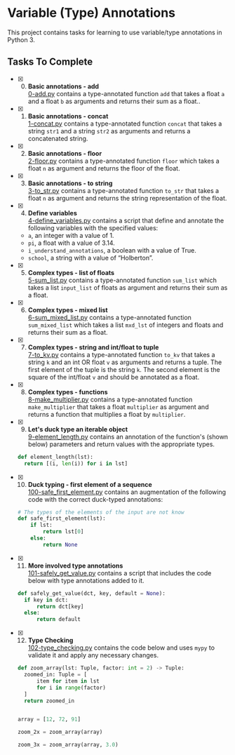 # Variable (Type) Annotations

This project contains tasks for learning to use variable/type annotations in Python 3.

## Tasks To Complete

+ [x] 0. **Basic annotations - add**<br/>[0-add.py](0-add.py) contains a type-annotated function `add` that takes a float `a` and a float `b` as arguments and returns their sum as a float..

+ [x] 1. **Basic annotations - concat**<br/>[1-concat.py](1-concat.py) contains a type-annotated function `concat` that takes a string `str1` and a string `str2` as arguments and returns a concatenated string.

+ [x] 2. **Basic annotations - floor**<br/>[2-floor.py](2-floor.py) contains a type-annotated function `floor` which takes a float `n` as argument and returns the floor of the float.

+ [x] 3. **Basic annotations - to string**<br/>[3-to_str.py](3-to_str.py) contains a type-annotated function `to_str` that takes a float `n` as argument and returns the string representation of the float.

+ [x] 4. **Define variables**<br/>[4-define_variables.py](4-define_variables.py) contains a script that define and annotate the following variables with the specified values:
  + `a`, an integer with a value of 1.
  + `pi`, a float with a value of 3.14.
  + `i_understand_annotations`, a boolean with a value of True.
  + `school`, a string with a value of “Holberton”.

+ [x] 5. **Complex types - list of floats**<br/>[5-sum_list.py](5-sum_list.py) contains a type-annotated function `sum_list` which takes a list `input_list` of floats as argument and returns their sum as a float.

+ [x] 6. **Complex types - mixed list**<br/>[6-sum_mixed_list.py](6-sum_mixed_list.py) contains a type-annotated function `sum_mixed_list` which takes a list `mxd_lst` of integers and floats and returns their sum as a float.

+ [x] 7. **Complex types - string and int/float to tuple**<br/>[7-to_kv.py](7-to_kv.py) contains a type-annotated function `to_kv` that takes a string `k` and an int OR float `v` as arguments and returns a tuple. The first element of the tuple is the string `k`. The second element is the square of the int/float `v` and should be annotated as a float.

+ [x] 8. **Complex types - functions**<br/>[8-make_multiplier.py](8-make_multiplier.py) contains a type-annotated function `make_multiplier` that takes a float `multiplier` as argument and returns a function that multiplies a float by `multiplier`.

+ [x] 9. **Let's duck type an iterable object**<br/>[9-element_length.py](9-element_length.py) contains an annotation of the function's (shown below) parameters and return values with the appropriate types.
  ```python
  def element_length(lst):
    return [(i, len(i)) for i in lst]
  ```

+ [x] 10. **Duck typing - first element of a sequence**<br/>[100-safe_first_element.py](100-safe_first_element.py) contains an augmentation of the following code with the correct duck-typed annotations:
  ```python
  # The types of the elements of the input are not know
  def safe_first_element(lst):
      if lst:
          return lst[0]
      else:
          return None
  ```

+ [x] 11. **More involved type annotations**<br/>[101-safely_get_value.py](101-safely_get_value.py) contains a script that includes the code below with type annotations added to it.
  ```python
  def safely_get_value(dct, key, default = None):
    if key in dct:
        return dct[key]
    else:
        return default
  ```

+ [x] 12. **Type Checking**<br/>[102-type_checking.py](102-type_checking.py) contains the code below and uses `mypy` to validate it and apply any necessary changes.
  ```python
  def zoom_array(lst: Tuple, factor: int = 2) -> Tuple:
    zoomed_in: Tuple = [
        item for item in lst
        for i in range(factor)
    ]
    return zoomed_in


  array = [12, 72, 91]

  zoom_2x = zoom_array(array)

  zoom_3x = zoom_array(array, 3.0)
  ```